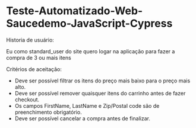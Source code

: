# Teste-Automatizado-Web-Saucedemo-JavaScript-Cypress

Historia de usuário:

Eu como standard_user do site quero logar na aplicação para fazer a compra de 3 ou mais itens

Critérios de aceitação:

- Deve ser possível filtrar os itens do preço mais baixo para o preço mais alto.
- Deve ser possível remover quaisquer itens do carrinho antes de fazer checkout.
- Os campos FirstName, LastName e Zip/Postal code são de preenchimento obrigatório.
- Deve ser possível cancelar a compra antes de finalizar.

